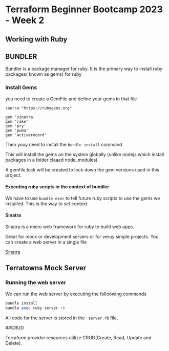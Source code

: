 # Terraform Beginner Bootcamp 2023 -  Week 2

## Working with Ruby


## BUNDLER

Bundler is a package manager for ruby. It is the primary way to install ruby packages( known as gems) for ruby

### Install Gems 

you need to create a GemFile and define your gems in that file

```
source "https://rubygems.org"

gem 'sinatra'
gem 'rake'
gem 'pry'
gem 'puma'
gem 'activerecord'
```

Then youy need to install the `bundle install` command

This will install the gems on the system globally (unlike nodejs which install packages in a folder claaed node_modules)

A gemfile.lock will be created to lock down the gem versions used in this project.


#### Executing ruby scripts in the context of bundler

We have to use `bundle exec` to tell future ruby scripts  to use the gems  we installed. This is the way to set context


#### Sinatra
Sinatra is a micro web framework for ruby to build web apps.

Great for mock or development servers or for veruy simple projects.
You can create a web server in a single file

[Sinatra](https://sinatrarb.com/)

## Terratowns Mock Server

### Running the web server

We can run the web server by executing the folloowing commands

```rb
bundle install
bundle exec ruby server.rb
```

All code for the server is stored in the ` server.rb` file.

##CRUD

Terraform provider resources utilize CRUD(Create, Read, Update and Delete).